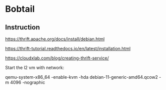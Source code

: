 # Bobtail

<h2>
  Instruction
</h2>

https://thrift.apache.org/docs/install/debian.html


https://thrift-tutorial.readthedocs.io/en/latest/installation.html

https://cloudxlab.com/blog/creating-thrift-service/


Start the l2 vm with network:

qemu-system-x86_64 -enable-kvm -hda debian-11-generic-amd64.qcow2 -m 4096 -nographic

